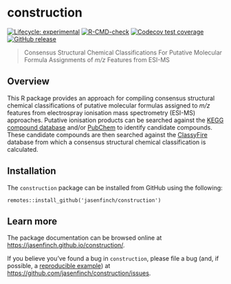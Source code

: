 # construction

<!-- badges: start -->
[![Lifecycle: experimental](https://img.shields.io/badge/lifecycle-experimental-orange.svg)](https://lifecycle.r-lib.org/articles/stages.html#experimental)
[![R-CMD-check](https://github.com/jasenfinch/construction/workflows/R-CMD-check/badge.svg)](https://github.com/jasenfinch/construction/actions)
[![Codecov test coverage](https://codecov.io/gh/jasenfinch/construction/branch/master/graph/badge.svg)](https://codecov.io/gh/jasenfinch/construction?branch=master)
[![GitHub release](https://img.shields.io/github/release/jasenfinch/construction.svg)](https://GitHub.com/jasenfinch/construction/releases/)
<!-- badges: end -->

> Consensus Structural Chemical Classifications For Putative Molecular Formula Assignments of *m/z* Features from ESI-MS

## Overview

This R package provides an approach for compiling consensus structural chemical classifications of putative molecular formulas assigned to *m/z* features from electrospray ionisation mass spectrometry (ESI-MS) approaches. 
Putative ionisation products can be searched against the [KEGG compound database](https://www.genome.jp/kegg/compound/) and/or [PubChem](https://pubchem.ncbi.nlm.nih.gov/) to identify candidate compounds.
These candidate compounds are then searched against the [ClassyFire](http://classyfire.wishartlab.com/) database from which a consensus structural chemical classification is calculated.

## Installation

The `construction` package can be installed from GitHub using the
following:

```
remotes::install_github('jasenfinch/construction')
```

## Learn more

The package documentation can be browsed online at
<https://jasenfinch.github.io/construction/>.

If you believe you’ve found a bug in `construction`, please file a bug (and, if possible, a [reproducible example](https://reprex.tidyverse.org)) at
<https://github.com/jasenfinch/construction/issues>.
